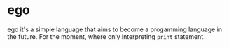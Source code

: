# ego
ego it's a simple language that aims to become a progamming language in the future. For the moment, where only interpreting `print` statement. 